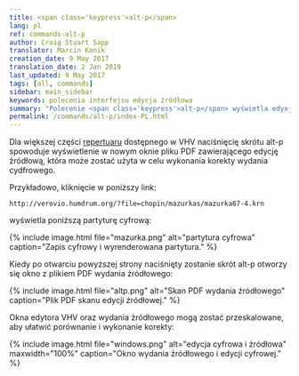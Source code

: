 ```yaml
---
title: <span class='keypress'>alt-p</span>
lang: pl
ref: commands-alt-p
author: Craig Stuart Sapp
translator: Marcin Konik 
creation_date: 9 May 2017
translation_date: 2 Jan 2019
last_updated: 9 May 2017
tags: [all, commands]
sidebar: main_sidebar
keywords: polecenia interfejsu edycja źródłowa
summary: "Polecenie <span class='keypress'>alt-p</span> wyświetla edyxję źródłową w edytorze VHV."
permalink: /commands/alt-p/index-PL.html
---
```


Dla większej części [repertuaru](/repertory) dostępnego w VHV
naciśnięcię skrótu <span class="keypress">alt-p</span> spowoduje
wyświetlenie w nowym oknie pliku PDF zawierającego edycję źródłową,
która może zostać użyta w celu wykonania korekty wydania cydfrowego.

Przykładowo, kliknięcie w poniższy link:

```
http://verovio.humdrum.org/?file=chopin/mazurkas/mazurka67-4.krn
```

wyświetla poniższą partyturę cyfrową:

{% include image.html
	file="mazurka.png"
	alt="partytura cyfrowa"
	caption="Zapis cyfrowy i wyrenderowana partytura."
%}

Kiedy po otwarciu powyższej strony naciśnięty zostanie skrót
<span class="keypress">alt-p</span> otworzy się okno z plikiem
PDF wydania źródłowego: 

{% include image.html
	file="altp.png"
	alt="Skan PDF wydania źródłowego"
	caption="Plik PDF skanu edycji źródłowej."
%}

Okna edytora VHV oraz wydania źródłowego mogą zostać przeskalowane,
aby ułatwić porównanie i wykonanie korekty:

{% include image.html
	file="windows.png"
	alt="edycja cyfrowa i źródłowa"
	maxwidth="100%"
	caption="Okno wydania źródłowego i edycji cyfrowej."
%}



